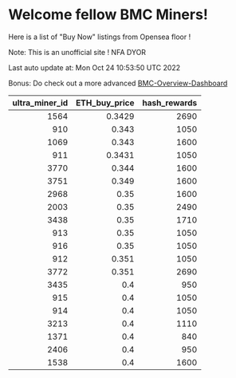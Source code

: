 # Welcome fellow BMC Miners!
Here is a list of "Buy Now" listings from Opensea floor !

Note: This is an unofficial site ! NFA DYOR

Last auto update at: Mon Oct 24 10:53:50 UTC 2022

Bonus: Do check out a more advanced [BMC-Overview-Dashboard](https://dune.com/defifunk/BMC-Overview-Dashboard)


|   ultra_miner_id |   ETH_buy_price |   hash_rewards |
|-----------------:|----------------:|---------------:|
|             1564 |          0.3429 |           2690 |
|              910 |          0.343  |           1050 |
|             1069 |          0.343  |           1600 |
|              911 |          0.3431 |           1050 |
|             3770 |          0.344  |           1600 |
|             3751 |          0.349  |           1600 |
|             2968 |          0.35   |           1600 |
|             2003 |          0.35   |           2490 |
|             3438 |          0.35   |           1710 |
|              913 |          0.35   |           1050 |
|              916 |          0.35   |           1050 |
|              912 |          0.351  |           1050 |
|             3772 |          0.351  |           2690 |
|             3435 |          0.4    |            950 |
|              915 |          0.4    |           1050 |
|              914 |          0.4    |           1050 |
|             3213 |          0.4    |           1110 |
|             1371 |          0.4    |            840 |
|             2406 |          0.4    |            950 |
|             1538 |          0.4    |           1600 |